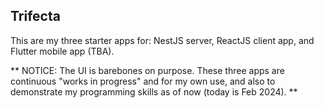 ## Trifecta

This are my three starter apps for: NestJS server, ReactJS client app, and Flutter mobile app (TBA).

** NOTICE: The UI is barebones on purpose. These three apps are continuous "works in progress" and for my own use, and also to demonstrate my programming skills as of now (today is Feb 2024). **
